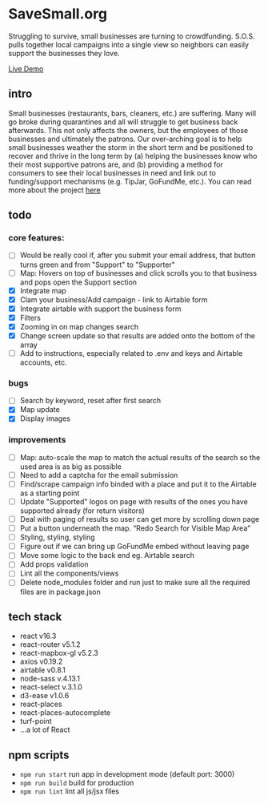 # SaveSmall.org
Struggling to survive, small businesses are turning to crowdfunding. S.O.S. pulls together local campaigns into a single view so neighbors can easily support the businesses they love.

[Live Demo](https://savesmall.org)

## intro

Small businesses (restaurants, bars, cleaners, etc.) are suffering. Many will go broke during quarantines and all will struggle to get business back afterwards. This not only affects the owners, but the employees of those businesses and ultimately the patrons. Our over-arching goal is to help small businesses weather the storm in the short term and be positioned to recover and thrive in the long term by (a) helping the businesses know who their most supportive patrons are, and (b) providing a method for consumers to see their local businesses in need and link out to funding/support mechanisms (e.g. TipJar, GoFundMe, etc.).
You can read more about the project [here](https://devpost.com/software/support-local-businesses)

## todo

### core features:
- [ ] Would be really cool if, after you submit your email address, that button turns green and from "Support" to "Supporter"
- [ ] Map: Hovers on top of businesses and click scrolls you to that business and pops open the Support section
- [x] Integrate map
- [x] Clam your business/Add campaign - link to Airtable form
- [x] Integrate airtable with support the business form
- [x] Filters
- [x] Zooming in on map changes search
- [x] Change screen update so that results are added onto the bottom of the array
- [ ] Add to instructions, especially related to .env and keys and Airtable accounts, etc.

### bugs

- [ ] Search by keyword, reset after first search
- [x] Map update
- [x] Display images

### improvements
- [ ] Map: auto-scale the map to match the actual results of the search so the used area is as big as possible
- [ ] Need to add a captcha for the email submission
- [ ] Find/scrape campaign info binded with a place and put it to the Airtable as a starting point
- [ ] Update "Supported" logos on page with results of the ones you have supported already (for return visitors)
- [ ] Deal with paging of results so user can get more by scrolling down page
- [ ] Put a button underneath the map. “Redo Search for Visible Map Area”
- [ ] Styling, styling, styling
- [ ] Figure out if we can bring up GoFundMe embed without leaving page
- [ ] Move some logic to the back end eg. Airtable search
- [ ] Add props validation
- [ ] Lint all the components/views
- [ ] Delete node_modules folder and run just to make sure all the required files are in package.json

## tech stack

- react v16.3
- react-router v5.1.2
- react-mapbox-gl v5.2.3
- axios v0.19.2
- airtable v0.8.1
- node-sass v.4.13.1
- react-select v.3.1.0
- d3-ease v1.0.6
- react-places
- react-places-autocomplete
- turf-point
- ...a lot of React 

## npm scripts

- `npm run start` run app in development mode (default port: 3000)
- `npm run build` build for production
- `npm run lint` lint all js/jsx files
